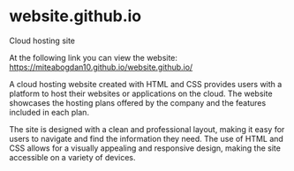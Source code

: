 # website.github.io
Cloud hosting site

At the following link you can view the website: https://miteabogdan10.github.io/website.github.io/

A cloud hosting website created with HTML and CSS provides users with a platform to host their websites or applications on the cloud. The website showcases the hosting plans offered by the company and the features included in each plan. 

The site is designed with a clean and professional layout, making it easy for users to navigate and find the information they need. The use of HTML and CSS allows for a visually appealing and responsive design, making the site accessible on a variety of devices.
